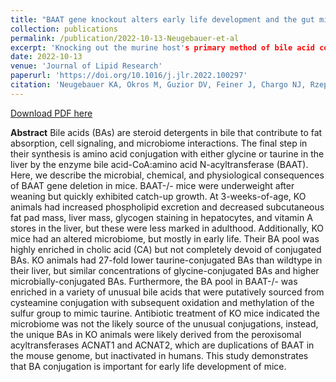 ```yaml
---
title: "BAAT gene knockout alters early life development and the gut microbiome and reveals unusual bile acids in mice"
collection: publications
permalink: /publication/2022-10-13-Neugebauer-et-al
excerpt: 'Knocking out the murine host's primary method of bile acid conjugation results in alterd early life development, shifted gastrointestinal microbiomes, and the appearance of unusual conjugated bile acids.'
date: 2022-10-13
venue: 'Journal of Lipid Research'
paperurl: 'https://doi.org/10.1016/j.jlr.2022.100297'
citation: 'Neugebauer KA, Okros M, Guzior DV, Feiner J, Chargo NJ, Rzepka M, Schilmiller AL, O’Reilly S, Jones AD, Watson VE, Luyendyk JP, McCabe L, Quinn RA. 2022. BAAT gene knockout alters early life development and the gut microbiome and reveals unusual bile acids in mice. JLR. doi.org10.1016/j.jlr.2022.100297.'
---
```

[Download PDF here](http://guziordo.github.io/files/Neugebauer_et_al_2022.pdf)

**Abstract**
Bile acids (BAs) are steroid detergents in bile that contribute to fat absorption, cell signaling, and microbiome interactions. The final step in their synthesis is amino acid conjugation with either glycine or taurine in the liver by the enzyme bile acid-CoA:amino acid N-acyltransferase (BAAT). Here, we describe the microbial, chemical, and physiological consequences of BAAT gene deletion in mice. BAAT-/- mice were underweight after weaning but quickly exhibited catch-up growth. At 3-weeks-of-age, KO animals had increased phospholipid excretion and decreased subcutaneous fat pad mass, liver mass, glycogen staining in hepatocytes, and vitamin A stores in the liver, but these were less marked in adulthood. Additionally, KO mice had an altered microbiome, but mostly in early life. Their BA pool was highly enriched in cholic acid (CA) but not completely devoid of conjugated BAs. KO animals had 27-fold lower taurine-conjugated BAs than wildtype in their liver, but similar concentrations of glycine-conjugated BAs and higher microbially-conjugated BAs. Furthermore, the BA pool in BAAT-/- was enriched in a variety of unusual bile acids that were putatively sourced from cysteamine conjugation with subsequent oxidation and methylation of the sulfur group to mimic taurine. Antibiotic treatment of KO mice indicated the microbiome was not the likely source of the unusual conjugations, instead, the unique BAs in KO animals were likely derived from the peroxisomal acyltransferases ACNAT1 and ACNAT2, which are duplications of BAAT in the mouse genome, but inactivated in humans. This study demonstrates that BA conjugation is important for early life development of mice.